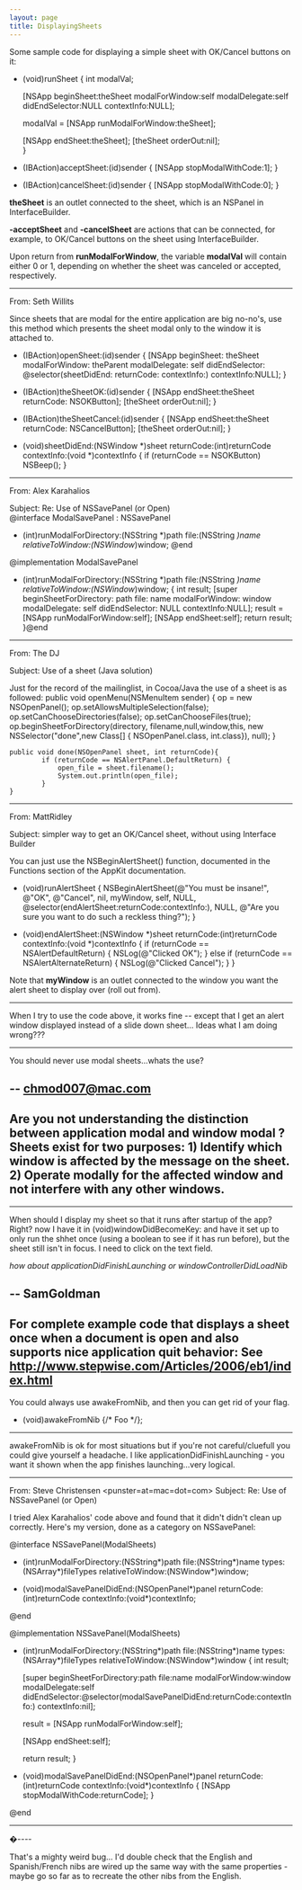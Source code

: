 ```yaml
---
layout: page
title: DisplayingSheets
---
```




Some sample code for displaying a simple sheet with OK/Cancel buttons on it:
    
- (void)runSheet
{
    int modalVal;

    [NSApp beginSheet:theSheet 
            modalForWindow:self
            modalDelegate:self 
            didEndSelector:NULL 
            contextInfo:NULL];

    modalVal = [NSApp runModalForWindow:theSheet];

    [NSApp endSheet:theSheet];
    [theSheet orderOut:nil];	
}

- (IBAction)acceptSheet:(id)sender
{
    [NSApp stopModalWithCode:1];
}

- (IBAction)cancelSheet:(id)sender
{
    [NSApp stopModalWithCode:0];
}



**theSheet** is an outlet connected to the sheet, which is an NSPanel in InterfaceBuilder. 

**-acceptSheet** and **-cancelSheet** are actions that can be connected, for example, to OK/Cancel buttons on the sheet using InterfaceBuilder.

Upon return from **runModalForWindow**, the variable **modalVal** will contain either 0 or 1, depending on whether the sheet was canceled or accepted, respectively.

----

From: Seth Willits

Since sheets that are modal for the entire application are big no-no's, use this method which presents the sheet modal only to the window it is attached to.

    
- (IBAction)openSheet:(id)sender
{
	[NSApp beginSheet: theSheet
			modalForWindow: theParent
			modalDelegate: self
			didEndSelector: @selector(sheetDidEnd: returnCode: contextInfo:)
			contextInfo:NULL];
}

- (IBAction)theSheetOK:(id)sender
{
	[NSApp endSheet:theSheet returnCode: NSOKButton];
	[theSheet orderOut:nil];
}

- (IBAction)theSheetCancel:(id)sender
{
	[NSApp endSheet:theSheet returnCode: NSCancelButton];
	[theSheet orderOut:nil];
}

- (void)sheetDidEnd:(NSWindow *)sheet returnCode:(int)returnCode contextInfo:(void *)contextInfo
{
	if (returnCode == NSOKButton)
		NSBeep();
}


----

From: Alex Karahalios <Alex at Karahalios dot org>

Subject: Re: Use of NSSavePanel (or Open)    
@interface ModalSavePanel : NSSavePanel
- (int)runModalForDirectory:(NSString *)path file:(NSString *)name
		   relativeToWindow:(NSWindow*)window;
@end

@implementation ModalSavePanel
- (int)runModalForDirectory:(NSString *)path file:(NSString *)name
		   relativeToWindow:(NSWindow*)window;
{
     int result;
     [super beginSheetForDirectory: path
                              file: name
                    modalForWindow: window
                     modalDelegate: self
                    didEndSelector: NULL
                       contextInfo:NULL];
     result = [NSApp runModalForWindow:self];
     [NSApp endSheet:self];
     return result;
}@end


----

From: The DJ <hartman at mac dot com>

Subject: Use of a sheet (Java solution)

Just for the record of the mailinglist, in Cocoa/Java the use of a sheet is as followed:
        public void openMenu(NSMenuItem sender) {
        op = new NSOpenPanel();
        op.setAllowsMultipleSelection(false);
        op.setCanChooseDirectories(false);
        op.setCanChooseFiles(true);
        op.beginSheetForDirectory(directory,
            filename,null,window,this,
            new NSSelector("done",new Class[] {
                NSOpenPanel.class, int.class}),
            null);
    }
    
    public void done(NSOpenPanel sheet, int returnCode){
            if (returnCode == NSAlertPanel.DefaultReturn) {
                open_file = sheet.filename();
                System.out.println(open_file);
            }
    }


----

From: MattRidley

Subject: simpler way to get an OK/Cancel sheet, without using Interface Builder

You can just use the NSBeginAlertSheet() function, documented in the Functions section of the AppKit documentation.

    

- (void)runAlertSheet
{
	NSBeginAlertSheet(@"You must be insane!", @"OK", @"Cancel",
		nil, myWindow, self, NULL,
		@selector(endAlertSheet:returnCode:contextInfo:),
		NULL,
		@"Are you sure you want to do such a reckless thing?");
}

- (void)endAlertSheet:(NSWindow *)sheet returnCode:(int)returnCode contextInfo:(void *)contextInfo
{
	if (returnCode == NSAlertDefaultReturn) {
		NSLog(@"Clicked OK");
	}
	else if (returnCode == NSAlertAlternateReturn) {
		NSLog(@"Clicked Cancel");
	}
}



Note that **myWindow** is an outlet connected to the window you want the alert sheet to display over (roll out from).

----
When I try to use the code above, it works fine -- except that I get an alert window displayed instead of a slide down sheet...  Ideas what I am doing wrong???

----

You should never use modal sheets...whats the use?

-- chmod007@mac.com
----
Are you not understanding the distinction between application modal and window modal ?  Sheets exist for two purposes: 1) Identify which window is affected by the message on the sheet.  2) Operate modally for the affected window and not interfere with any other windows.
----
----

When should I display my sheet so that it runs after startup of the app?  Right? now I have it in (void)windowDidBecomeKey: and have it set up to only run the shhet once (using a boolean to see if it has run before), but the sheet still isn't in focus. I need to click on the text field.

*how about applicationDidFinishLaunching or windowControllerDidLoadNib*

-- SamGoldman
----
For complete example code that displays a sheet once when a document is open and also supports nice application quit behavior:
See http://www.stepwise.com/Articles/2006/eb1/index.html
----
You could always use awakeFromNib, and then you can get rid of your flag.

    
- (void)awakeFromNib {/* Foo */};


----
awakeFromNib is ok for most situations but if you're not careful/cluefull you could give yourself a headache. I like applicationDidFinishLaunching - you want it shown when the app finishes launching...very logical.

----

From: Steve Christensen <punster=at=mac=dot=com>
Subject: Re: Use of NSSavePanel (or Open)

I tried Alex Karahalios' code above and found that it didn't didn't clean up correctly. Here's my version, done as a category on NSSavePanel:

    
@interface NSSavePanel(ModalSheets)

- (int)runModalForDirectory:(NSString*)path file:(NSString*)name
            types:(NSArray*)fileTypes relativeToWindow:(NSWindow*)window;

- (void)modalSavePanelDidEnd:(NSOpenPanel*)panel returnCode:(int)returnCode
            contextInfo:(void*)contextInfo;

@end

@implementation NSSavePanel(ModalSheets)

- (int)runModalForDirectory:(NSString*)path file:(NSString*)name
            types:(NSArray*)fileTypes relativeToWindow:(NSWindow*)window
{
    int result;

    [super beginSheetForDirectory:path file:name modalForWindow:window
            modalDelegate:self
            didEndSelector:@selector(modalSavePanelDidEnd:returnCode:contextInfo:)
            contextInfo:nil];

    result = [NSApp runModalForWindow:self];

    [NSApp endSheet:self];

    return result;
}

- (void)modalSavePanelDidEnd:(NSOpenPanel*)panel returnCode:(int)returnCode
            contextInfo:(void*)contextInfo
{
    [NSApp stopModalWithCode:returnCode];
}

@end

----
�----

That's a mighty weird bug... I'd double check that the English and Spanish/French nibs are wired up the same way with the same properties - maybe go so far as to recreate the other nibs from the English.

